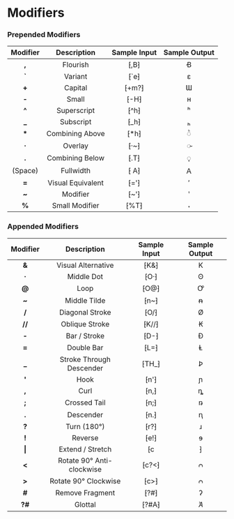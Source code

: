 # Modifiers

### Prepended Modifiers
| Modifier | Description | Sample Input | Sample Output |
| :---: | :---: | :---: | :---: |
| **,** | Flourish | ⁅,B⁆ | Ꞗ |
| **`** | Variant | ⁅`e⁆ | ɛ |
| **+** | Capital | ⁅+m?⁆ | Ɯ |
| **-** | Small | ⁅-H⁆ | ʜ |
| **^** | Superscript | ⁅^h⁆ | ʰ |
| **_** | Subscript | ⁅_h⁆ | ₕ |
| **\*** | Combining Above | ⁅*h⁆ | ◌ͪ |
| **·** | Overlay | ⁅·~⁆ | ◌̴ |
| **.** | Combining Below | ⁅.T⁆ | ◌̞ |
| (Space) | Fullwidth | ⁅ A⁆ | Ａ |
| **=** | Visual Equivalent | ⁅='⁆ | ′ |
| **~** | Modifier | ⁅~'⁆ | ʹ |
| **%** | Small Modifier | ⁅%T⁆ | ˕ |

### Appended Modifiers
| Modifier | Description | Sample Input | Sample Output |
| :---: | :---: | :---: | :---: |
| **&** | Visual Alternative | ⁅K&⁆ | K |
| **·** | Middle Dot | ⁅O·⁆ | ʘ |
| **@** | Loop | ⁅O@⁆ | Ꝍ |
| **~** | Middle Tilde | ⁅n~⁆ | ᵰ |
| **/** | Diagonal Stroke | ⁅O/⁆ | Ø |
| **//** | Oblique Stroke | ⁅K//⁆ | Ꞣ |
| **-** | Bar / Stroke | ⁅D-⁆ | Đ |
| **=** | Double Bar | ⁅L=⁆ | Ⱡ |
| **_** | Stroke Through Descender | ⁅TH_⁆ | Ꝧ |
| **'** | Hook | ⁅n'⁆ | ɲ |
| **,** | Curl | ⁅n,⁆ | ȵ |
| **;** | Crossed Tail | ⁅n;⁆ | ꬻ |
| **.** | Descender | ⁅n.⁆ | ꞑ |
| **?** | Turn (180°) | ⁅r?⁆ | ɹ |
| **!** | Reverse | ⁅e!⁆ | ɘ |
| **\|** | Extend / Stretch | ⁅c|⁆ | ʗ |
| **<** | Rotate 90° Anti-clockwise | ⁅c?<⁆ | ᴒ |
| **>** | Rotate 90° Clockwise | ⁅c>⁆ | ᴒ |
| **#** | Remove Fragment | ⁅?#⁆ | ʔ |
| **?#** | Glottal | ⁅?#A⁆ | Ꞻ |

